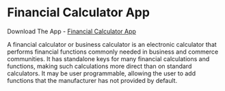 # Financial Calculator App

Download The App - [Financial Calculator App](https://github.com/siddhanth0412/financial-calculator-app/blob/04696f0347d7142da534138d3ee20b7f3e264ff7/Financial%20Calculator.apk)

A financial calculator or business calculator is an electronic calculator that performs financial functions commonly needed in business and commerce communities. It has standalone keys for many financial calculations and functions, making such calculations more direct than on standard calculators. It may be user programmable, allowing the user to add functions that the manufacturer has not provided by default.
